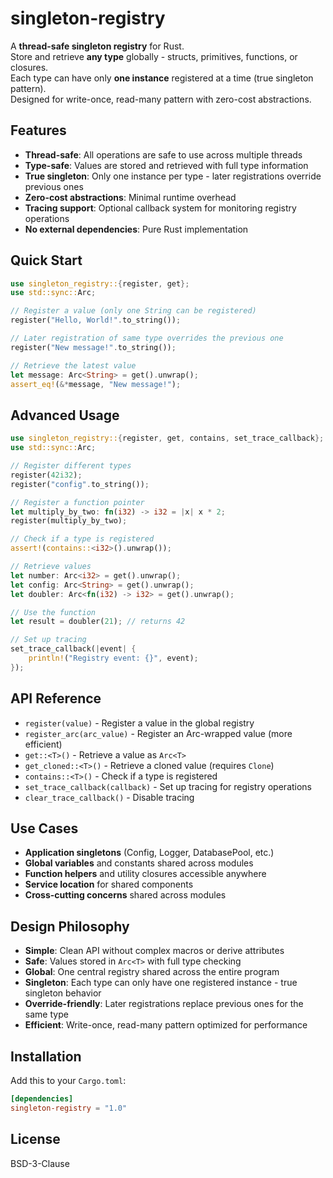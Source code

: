 # singleton-registry

A **thread-safe singleton registry** for Rust.  
Store and retrieve **any type** globally - structs, primitives, functions, or closures.  
Each type can have only **one instance** registered at a time (true singleton pattern).  
Designed for write-once, read-many pattern with zero-cost abstractions.

## Features

- **Thread-safe**: All operations are safe to use across multiple threads
- **Type-safe**: Values are stored and retrieved with full type information
- **True singleton**: Only one instance per type - later registrations override previous ones
- **Zero-cost abstractions**: Minimal runtime overhead
- **Tracing support**: Optional callback system for monitoring registry operations
- **No external dependencies**: Pure Rust implementation

## Quick Start

```rust
use singleton_registry::{register, get};
use std::sync::Arc;

// Register a value (only one String can be registered)
register("Hello, World!".to_string());

// Later registration of same type overrides the previous one
register("New message!".to_string());

// Retrieve the latest value
let message: Arc<String> = get().unwrap();
assert_eq!(&*message, "New message!");
```

## Advanced Usage

```rust
use singleton_registry::{register, get, contains, set_trace_callback};
use std::sync::Arc;

// Register different types
register(42i32);
register("config".to_string());

// Register a function pointer
let multiply_by_two: fn(i32) -> i32 = |x| x * 2;
register(multiply_by_two);

// Check if a type is registered
assert!(contains::<i32>().unwrap());

// Retrieve values
let number: Arc<i32> = get().unwrap();
let config: Arc<String> = get().unwrap();
let doubler: Arc<fn(i32) -> i32> = get().unwrap();

// Use the function
let result = doubler(21); // returns 42

// Set up tracing
set_trace_callback(|event| {
    println!("Registry event: {}", event);
});
```

## API Reference

- `register(value)` - Register a value in the global registry
- `register_arc(arc_value)` - Register an Arc-wrapped value (more efficient)
- `get::<T>()` - Retrieve a value as `Arc<T>`
- `get_cloned::<T>()` - Retrieve a cloned value (requires `Clone`)
- `contains::<T>()` - Check if a type is registered
- `set_trace_callback(callback)` - Set up tracing for registry operations
- `clear_trace_callback()` - Disable tracing

## Use Cases

- **Application singletons** (Config, Logger, DatabasePool, etc.)
- **Global variables** and constants shared across modules
- **Function helpers** and utility closures accessible anywhere
- **Service location** for shared components
- **Cross-cutting concerns** shared across modules

## Design Philosophy

- **Simple**: Clean API without complex macros or derive attributes
- **Safe**: Values stored in `Arc<T>` with full type checking
- **Global**: One central registry shared across the entire program
- **Singleton**: Each type can only have one registered instance - true singleton behavior
- **Override-friendly**: Later registrations replace previous ones for the same type
- **Efficient**: Write-once, read-many pattern optimized for performance

## Installation

Add this to your `Cargo.toml`:

```toml
[dependencies]
singleton-registry = "1.0"
```

## License

BSD-3-Clause

